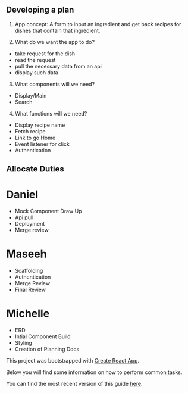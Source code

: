 ## Developing a plan

1.  App concept: A form to input an ingredient and get back recipes for dishes that contain that ingredient.

2.  What do we want the app to do?

- take request for the dish
- read the request
- pull the necessary data from an api
- display such data

3.  What components will we need?

- Display/Main
- Search

4.  What functions will we need?

- Display recipe name
- Fetch recipe
- Link to go Home
- Event listener for click
- Authentication

## Allocate Duties

# Daniel

- Mock Component Draw Up
- Api pull
- Deployment
- Merge review

# Maseeh

- Scaffolding
- Authentication
- Merge Review
- Final Review

# Michelle

- ERD
- Intial Component Build
- Styling
- Creation of Planning Docs

This project was bootstrapped with [Create React App](https://github.com/facebookincubator/create-react-app).

Below you will find some information on how to perform common tasks.<br>

You can find the most recent version of this guide [here](https://github.com/facebookincubator/create-react-app/blob/master/packages/react-scripts/template/README.md).
